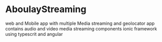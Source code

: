 # AboulayStreaming
web and Mobile app with multiple Media streaming and geolocator
app contains audio and video media streaming components
ionic framework using typescrit and angular 
